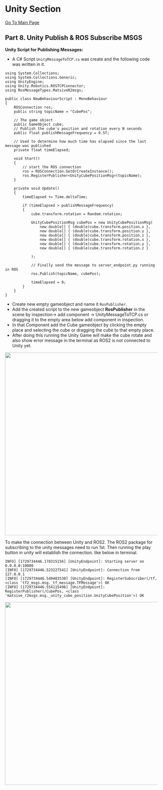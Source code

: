 # Unity Section
[Go To Main Page
](https://github.com/matsive/Unity_Robotics_ROS2/edit/main/README.md)
## Part 8. Unity Publish & ROS Subscribe MSGS

**Unity Script for Publishing Messages:** 
 - A C# Script `UnityMessageToTCP.cs` was create and the following code was written in it.
```
using System.Collections;
using System.Collections.Generic;
using UnityEngine;
using Unity.Robotics.ROSTCPConnector;
using RosMessageTypes.MatsiveR2msgs;

public class NewBehaviourScript : MonoBehaviour
{
    ROSConnection ros;
    public string topicName = "CubePos";

    // The game object
    public GameObject cube;
    // Publish the cube's position and rotation every N seconds
    public float publishMessageFrequency = 0.5f;

    // Used to determine how much time has elapsed since the last message was published
    private float timeElapsed;

    void Start()
    {
        // start the ROS connection
        ros = ROSConnection.GetOrCreateInstance();
        ros.RegisterPublisher<UnityCubePositionMsg>(topicName);
    }

    private void Update()
    {
        timeElapsed += Time.deltaTime;

        if (timeElapsed > publishMessageFrequency)
        {
            cube.transform.rotation = Random.rotation;

            UnityCubePositionMsg cubePos = new UnityCubePositionMsg(
                new double[] { (double)cube.transform.position.x },
                new double[] { (double)cube.transform.position.y },
                new double[] { (double)cube.transform.position.z },
                new double[] { (double)cube.transform.rotation.x },
                new double[] { (double)cube.transform.rotation.y },
                new double[] { (double)cube.transform.rotation.z }

            );

            // Finally send the message to server_endpoint.py running in ROS
            ros.Publish(topicName, cubePos);

            timeElapsed = 0;
        }
    }
}
```
 - Create new empty gameobject and name it `RosPublisher`.
 - Add the created script to the new gameobject **RosPublisher** in the scene by inspection-> add component -> UnityMessageToTCP.cs or dragging it to the empty area below add component in inspection.<br />
 - In that Component add the Cube gameobject by clicking the empty place and selecting the cube or dragging the cube to that empty place.<br />
 - After doing this running the Unity Game will make the cube rotate and also show error message in the terminal as ROS2 is not connected to Unity yet.

<!-- ![image](https://github.com/user-attachments/assets/9cb4d73e-218e-4f22-8706-817278693ebe)  -->
<p float="left">
  <img src="https://github.com/user-attachments/assets/9cb4d73e-218e-4f22-8706-817278693ebe" width="600" />
</p>

To make the connection between Unity and ROS2. The ROS2 package for subscribing to the unity messages need to run 1st. Then running the play button in unity will establish the connection. like below in terminal.


`INFO] [1729734446.178315156] [UnityEndpoint]: Starting server on 0.0.0.0:10000` <br />
`[INFO] [1729734446.523227541] [UnityEndpoint]: Connection from 127.0.0.1` <br />
`[INFO] [1729734446.549483530] [UnityEndpoint]: RegisterSubscriber(/tf, <class 'tf2_msgs.msg._tf_message.TFMessage'>) OK` <br />
`[INFO] [1729734446.554115496] [UnityEndpoint]: RegisterPublisher(/CubePos, <class 'matsive_r2msgs.msg._unity_cube_position.UnityCubePosition'>) OK `<br />

<!-- ![image](https://github.com/user-attachments/assets/73507b37-4efd-4c8f-bc99-721f44133598)-->
<p float="left">
  <img src="https://github.com/user-attachments/assets/73507b37-4efd-4c8f-bc99-721f44133598" width="600" />
</p>

